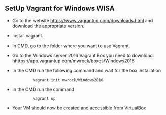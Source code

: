 <!DOCTYPE html>
<html>

<head>
  <meta charset="utf-8">
  <meta name="viewport" content="width=device-width, initial-scale=1.0">
  <title>decumentation Vagrant WISA</title>
  <link rel="stylesheet" href="https://stackedit.io/style.css" />
</head>

<body class="stackedit">
  <div class="stackedit__html"><h2 id="setup-vagrant-for-windows-wisa">SetUp Vagrant for Windows WISA</h2>
<ul>
<li>
<p>Go to the website  <a href="https://www.vagrantup.com/downloads.html">https://www.vagrantup.com/downloads.html</a>  and download the appropriate version.</p>
</li>
<li>
<p>Install vagrant.</p>
</li>
<li>
<p>In CMD, go to the folder where you want to use Vagrant.</p>
</li>
<li>
<p>Go to the Windows server 2016 Vagrant Box you need to download: 	   
  hhttps://app.vagrantup.com/mwrock/boxes/Windows2016
  </p>
</li>
<li>
<p>In the CMD run the following command and wait for the box installation<br>
</p>
</li>
<pre><code>  		vagrant init mwrock/Windows2016</code></pre>
<li>
<p>In the CMD run the command </p>
</li>
<pre><code>  		vagrant up
</code></pre>
<li>
<p>Your VM should now be created and accessible from VirtualBox</p>
</li>
</ul>
</div>
</body>

</html>
